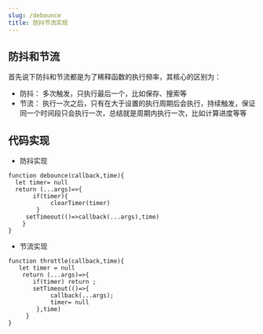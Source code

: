```yaml
---
slug: /debounce
title: 防抖节流实现
---
```


## 防抖和节流

首先说下防抖和节流都是为了稀释函数的执行频率，其核心的区别为：

- 防抖： 多次触发，只执行最后一个，比如保存、搜索等
- 节流： 执行一次之后，只有在大于设置的执行周期后会执行，持续触发，保证同一个时间段只会执行一次，总结就是周期内执行一次，比如计算进度等等

## 代码实现

- 防抖实现

```
function debounce(callback,time){
  let timer= null
  return (...args)=>{
       if(timer){
            clearTimer(timer)
        }
     setTimeout(()=>callback(...args),time)
    }
}

```

- 节流实现

```
function throttle(callback,time){
   let timer = null
    return (...args)=>{
       if(timer) return ;
       setTimeout(()=>{
            callback(...args);
            timer= null
        },time)
     }
}
```
